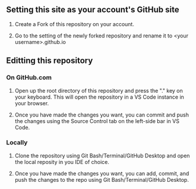 ## Setting this site as your account's GitHub site

1. Create a Fork of this repository on your account.

2. Go to the setting of the newly forked repository and rename it to \<your username\>.github.io

## Editting this repository

### On GitHub.com

1. Open up the root directory of this repository and press the "." key on your keyboard. This will open the repository in a VS Code instance in your browser.

2. Once you have made the changes you want, you can commit and push the changes using the Source Control tab on the left-side bar in VS Code.

### Locally

1. Clone the repository using Git Bash/Terminal/GitHub Desktop and open the local reposity in you IDE of choice.

2. Once you have made the changes you want, you can add, commit, and push the changes to the repo using  Git Bash/Terminal/GitHub Desktop.



